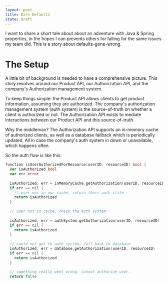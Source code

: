 ```yaml
---
layout: post
title: Darn Defaults
state: draft
---
```

I want to share a short tale about about an adventure with Java & Spring properties, in the hopes I can prevents others for falling for the same
issues my team did. This is a story about defaults-gone-wrong.

# The Setup

A little bit of background is needed to have a comprehensive picture. This story revolves around our Product API, our Authorization API, 
and the company's Authorization management system.

To keep things simple: the Product API allows clients to get product information, assuming they are authorized. The company's
authorization management system (auth system) is the source-of-truth on whether a client is authorized or not. The Authorization API
exists to mediate interactions between our Product API and this source-of-truth.

Why the middleman? The Authorization API supports an in-memory cache of authorized clients, as well as a database fallback which is
periodically updated. All in case the company's auth system in down or unavailable, which happens often.

So the auth flow is like this:

```go
function isUserAuthorizedForResource(userID, resourceID) bool {
  var isAuthorized bool
  var err error
  
  isAuthorized, err = inMemoryCache.getAuthorization(userID, resourceID)
  if err == nil {
    // user was in our cache, return their auth state
    return isAuthorized
  }
  
  // user not in cache, check the auth system
  
  isAuthorized, err = authSystem.getAuthorization(userID, resourceID)
  if err == nil {
    return isAuthorized
  }
  
  // could not get to auth system, fall back to database
  isAuthorized, err = database.getAuthorization(userID, resourceID)
  if err == nil {
    return isAuthorized
  }
  
  // something really went wrong. cannot authorize user.
  return false
```
